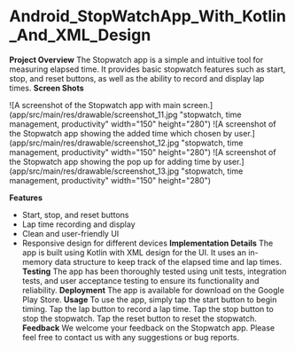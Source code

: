 # Android_StopWatchApp_With_Kotlin_And_XML_Design
**Project Overview**
The Stopwatch app is a simple and intuitive tool for measuring elapsed time. It provides basic stopwatch features such as start, stop, and reset buttons, as well as the ability to record and display lap times.
**Screen Shots**

![A screenshot of the Stopwatch app with main screen.](app/src/main/res/drawable/screenshot_11.jpg "stopwatch, time management, productivity" width="150" height="280")
![A screenshot of the Stopwatch app showing the added time which chosen by user.](app/src/main/res/drawable/screenshot_12.jpg "stopwatch, time management, productivity" width="150" height="280")
![A screenshot of the Stopwatch app showing the pop up for adding time by user.](app/src/main/res/drawable/screenshot_13.jpg "stopwatch, time management, productivity" width="150" height="280")

**Features**
* Start, stop, and reset buttons
* Lap time recording and display
* Clean and user-friendly UI
* Responsive design for different devices
  **Implementation Details**
  The app is built using Kotlin with XML design for the UI. It uses an in-memory data structure to keep track of the elapsed time and lap times.
  **Testing**
  The app has been thoroughly tested using unit tests, integration tests, and user acceptance testing to ensure its functionality and reliability.
  **Deployment**
  The app is available for download on the Google Play Store.
  **Usage**
  To use the app, simply tap the start button to begin timing. Tap the lap button to record a lap time. Tap the stop button to stop the stopwatch. Tap the reset button to reset the stopwatch.
  **Feedback**
  We welcome your feedback on the Stopwatch app. Please feel free to contact us with any suggestions or bug reports.
